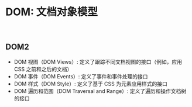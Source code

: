# DOM: 文档对象模型

<br />

## DOM2

- DOM 视图（DOM Views）: 定义了跟踪不同文档视图的接口（例如，应用 CSS 之前和之后的文档）
- DOM 事件（DOM Events）: 定义了事件和事件处理的接口
- DOM 样式（DOM Style）: 定义了基于 CSS 为元素应用样式的接口
- DOM 遍历和范围（DOM Traversal and Range）: 定义了遍历和操作文档树的接口
